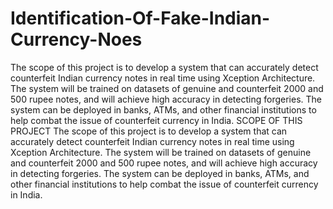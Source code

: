 # Identification-Of-Fake-Indian-Currency-Noes
The scope of this project is to develop a system that can accurately detect counterfeit 
Indian currency notes in real time using Xception Architecture. The system will be 
trained on datasets of genuine and counterfeit 2000 and 500 rupee notes, and will 
achieve high accuracy in detecting forgeries. The system can be deployed in banks, 
ATMs, and other financial institutions to help combat the issue of counterfeit 
currency in India.
SCOPE OF THIS PROJECT
The scope of this project is to develop a system that can accurately detect counterfeit 
Indian currency notes in real time using Xception Architecture. The system will be 
trained on datasets of genuine and counterfeit 2000 and 500 rupee notes, and will 
achieve high accuracy in detecting forgeries. The system can be deployed in banks, 
ATMs, and other financial institutions to help combat the issue of counterfeit 
currency in India.
